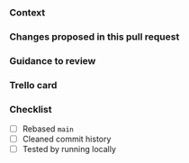 ### Context

### Changes proposed in this pull request

### Guidance to review

### Trello card

### Checklist

- [ ] Rebased `main`
- [ ] Cleaned commit history
- [ ] Tested by running locally
